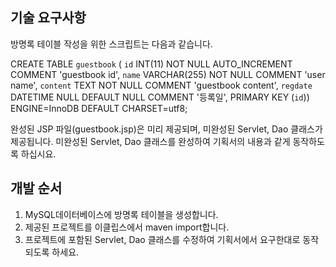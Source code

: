 ## 기술 요구사항
방명록 테이블 작성을 위한 스크립트는 다음과 같습니다.


CREATE TABLE `guestbook` (
  `id` INT(11) NOT NULL AUTO_INCREMENT COMMENT 'guestbook id',
   `name` VARCHAR(255) NOT NULL COMMENT 'user name',
  `content` TEXT NOT NULL COMMENT 'guestbook content',
  `regdate` DATETIME NULL DEFAULT NULL COMMENT '등록일',
  PRIMARY KEY (`id`)) ENGINE=InnoDB DEFAULT CHARSET=utf8;


완성된 JSP 파일(guestbook.jsp)은 미리 제공되며, 미완성된 Servlet, Dao 클래스가 제공됩니다. 미완성된 Servlet, Dao 클래스를 완성하여 기획서의 내용과 같게 동작하도록 하십시요.

## 개발 순서
1. MySQL데이터베이스에 방명록 테이블을 생성합니다.
2. 제공된 프로젝트를 이클립스에서 maven import합니다.
3. 프로젝트에 포함된 Servlet, Dao 클래스를 수정하여 기획서에서 요구한대로 동작되도록 하세요.
